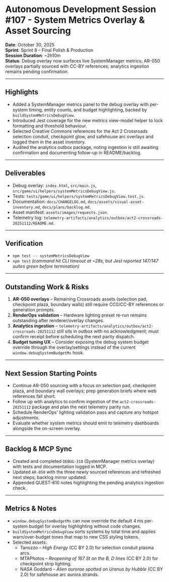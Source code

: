 # Autonomous Development Session #107 - System Metrics Overlay & Asset Sourcing
**Date**: October 30, 2025  
**Sprint**: Sprint 8 – Final Polish & Production  
**Session Duration**: ~2h10m  
**Status**: Debug overlay now surfaces live SystemManager metrics; AR-050 overlays partially sourced with CC-BY references; analytics ingestion remains pending confirmation.

---

## Highlights
- Added a SystemManager metrics panel to the debug overlay with per-system timing, entity counts, and budget highlighting, backed by `buildSystemMetricsDebugView`.
- Introduced Jest coverage for the new metrics view-model helper to lock formatting and threshold behaviour.
- Selected Creative Commons references for the Act 2 Crossroads selection conduit, checkpoint glow, and safehouse arc overlays and logged them in the asset inventory.
- Audited the analytics outbox package, noting ingestion is still awaiting confirmation and documenting follow-up in README/backlog.

---

## Deliverables
- Debug overlay: `index.html`, `src/main.js`, `src/game/ui/helpers/systemMetricsDebugView.js`.
- Tests: `tests/game/ui/helpers/systemMetricsDebugView.test.js`.
- Documentation: `docs/CHANGELOG.md`, `docs/assets/visual-asset-inventory.md`, `docs/plans/backlog.md`.
- Asset manifest: `assets/images/requests.json`.
- Telemetry log: `telemetry-artifacts/analytics/outbox/act2-crossroads-20251112/README.md`.

---

## Verification
- `npm test -- systemMetricsDebugView`
- `npm test` *(command hit CLI timeout at ~28s, but Jest reported 147/147 suites green before termination)*

---

## Outstanding Work & Risks
1. **AR-050 overlays** – Remaining Crossroads assets (selection pad, checkpoint plaza, boundary walls) still require CC0/CC-BY references or generation prompts.
2. **RenderOps validation** – Hardware lighting preset re-run remains outstanding after renderer/overlay changes.
3. **Analytics ingestion** – `telemetry-artifacts/analytics/outbox/act2-crossroads-20251112` still sits in outbox with no acknowledgment; must confirm receipt before scheduling the next parity dispatch.
4. **Budget tuning UX** – Consider exposing the debug system budget override through the overlay/settings instead of the current `window.debugSystemBudgetMs` hook.

---

## Next Session Starting Points
- Continue AR-050 sourcing with a focus on selection pad, checkpoint plaza, and boundary wall overlays; prep generation briefs where web references fall short.
- Follow up with analytics to confirm ingestion of the `act2-crossroads-20251112` package and plan the next telemetry parity run.
- Schedule RenderOps’ lighting validation pass and capture any hotspot adjustments.
- Evaluate whether system metrics should emit to telemetry dashboards alongside the on-screen overlay.

---

## Backlog & MCP Sync
- Created and completed `DEBUG-318` (SystemManager metrics overlay) with tests and documentation logged in MCP.
- Updated `AR-050` with the three newly sourced references and refreshed next steps; backlog mirror updated.
- Appended QUEST-610 notes highlighting the pending analytics ingestion check.

---

## Metrics & Notes
- `window.debugSystemBudgetMs` can now override the default 4 ms per-system budget for overlay highlighting without code changes.
- `buildSystemMetricsDebugView` sorts systems by total time and applies warn/over-budget tones that map to new CSS styling tokens.
- Selected assets:
  - Tanozzo – *High Energy* (CC BY 2.0) for selection conduit plasma arcs.
  - MTAPhotos – *Reopening of 167 St on the B, D lines* (CC BY 2.0) for checkpoint strip lighting.
  - NASA Goddard – *Alien aurorae spotted on Uranus by Hubble* (CC BY 2.0) for safehouse arc aurora strands.

